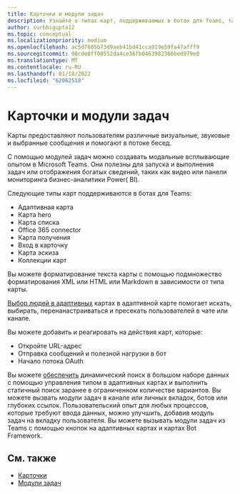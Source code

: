 ```yaml
---
title: Карточки и модули задач
description: Узнайте о типах карт, поддерживаемых в ботах для Teams, таких как адаптивные карты, карточки hero, thumbnail и другие. Узнайте о действиях карт и ссылок на модули задач в каналах, ботах или глубоких ссылках.
author: surbhigupta12
ms.topic: conceptual
ms.localizationpriority: medium
ms.openlocfilehash: ac5d7605b73d9aeb41bd41cca919e59fa47afff9
ms.sourcegitcommit: 98cde8ff08552da4ce36fb0463982366bed979e0
ms.translationtype: MT
ms.contentlocale: ru-RU
ms.lasthandoff: 01/18/2022
ms.locfileid: "62062518"
---
```

# <a name="cards-and-task-modules"></a>Карточки и модули задач

Карты предоставляют пользователям различные визуальные, звуковые и выбранные сообщения и помогают в потоке бесед.

С помощью модулей задач можно создавать модальные всплывающие опытом в Microsoft Teams. Они полезны для запуска и выполнения задач или отображения богатых сведений, таких как видео или панели мониторинга бизнес-аналитики Power( BI).

Следующие типы карт поддерживаются в ботах для Teams:

* Адаптивная карта
* Карта hero
* Карта списка
* Office 365 connector
* Карта получения
* Вход в карточку
* Карта эскиза
* Коллекции карт

Вы можете форматирование текста карты с помощью подмножество форматирования XML или HTML или Markdown в зависимости от типа карты.

[Выбор людей в адаптивных](cards/people-picker.md) картах в адаптивной карте помогает искать, выбирать, перенанастраиваться и пресекать пользователей в чате или канале.

Вы можете добавить и реагировать на действия карт, которые:
* Откройте URL-адрес
* Отправка сообщений и полезной нагрузки в бот
* Начало потока OAuth

Вы можете [обеспечить](~/task-modules-and-cards/cards/dynamic-search.md) динамический поиск в большом наборе данных с помощью управления типом в адаптивных картах и выполнить статичный поиск заранее в ограниченном количестве вариантов. Вы можете вызвать модули задач в канале или личных вкладок, ботов или глубоких ссылок. Пользовательский опыт для любых процессов, которые требуют ввода данных, можно улучшить, добавив модуль задач на вкладку пользователя. Вы можете вызывать модули задач из Teams с помощью кнопок на адаптивных картах и картах Bot Framework.

## <a name="see-also"></a>См. также

* [Карточки](~/task-modules-and-cards/what-are-cards.md)
* [Модули задач](~/task-modules-and-cards/what-are-task-modules.md)
